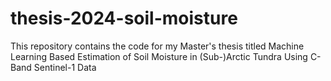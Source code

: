 # thesis-2024-soil-moisture
This repository contains the code for my Master's thesis titled Machine Learning Based Estimation of Soil Moisture in (Sub-)Arctic Tundra Using C-Band Sentinel-1 Data
